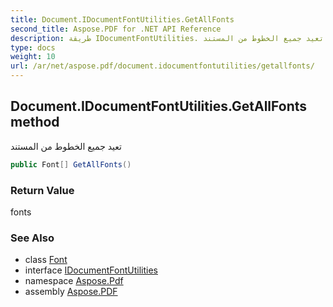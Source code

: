 ```yaml
---
title: Document.IDocumentFontUtilities.GetAllFonts
second_title: Aspose.PDF for .NET API Reference
description: طريقة IDocumentFontUtilities. تعيد جميع الخطوط من المستند
type: docs
weight: 10
url: /ar/net/aspose.pdf/document.idocumentfontutilities/getallfonts/
---
```

## Document.IDocumentFontUtilities.GetAllFonts method

تعيد جميع الخطوط من المستند

```csharp
public Font[] GetAllFonts()
```

### Return Value

fonts

### See Also

* class [Font](../../../aspose.pdf.text/font/)
* interface [IDocumentFontUtilities](../)
* namespace [Aspose.Pdf](../../../aspose.pdf/)
* assembly [Aspose.PDF](../../../)